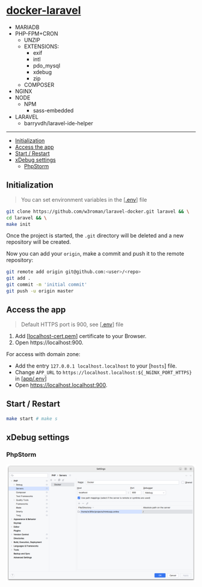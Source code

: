 # [docker-laravel](https://github.com/w3roman/docker-laravel)

- MARIADB
- PHP-FPM+CRON
  - UNZIP
  - EXTENSIONS:
    - exif
    - intl
    - pdo_mysql
    - xdebug
    - zip
  - COMPOSER
- NGINX
- NODE
  - NPM
    - sass-embedded
- LARAVEL
  - barryvdh/laravel-ide-helper

---

- [Initialization](#initialization)
- [Access the app](#access-the-app)
- [Start / Restart](#start--restart)
- [xDebug settings](#xdebug-settings)
    - [PhpStorm](#xdebug-settings--phpstorm)

## Initialization

> You can set environment variables in the [[.env](.env)] file

``` sh
git clone https://github.com/w3roman/laravel-docker.git laravel && \
cd laravel && \
make init
```

Once the project is started, the `.git` directory will be deleted and a new repository will be created.

Now you can add your `origin`, make a commit and push it to the remote repository:

``` sh
git remote add origin git@github.com:<user>/<repo>
git add .
git commit -m 'initial commit'
git push -u origin master
```

## Access the app

> Default HTTPS port is 900, see [[.env](.env#L5)] file

1. Add [[localhost-cert.pem](.docker/certs/localhost-cert.pem)] certificate to your Browser.
2. Open https://localhost:900.

For access with domain zone:

- Add the entry `127.0.0.1 localhost.localhost` to your [`hosts`] file.
- Change `APP_URL` to `https://localhost.localhost:${_NGINX_PORT_HTTPS}` in [[app/.env](app/.env#L6)]
- Open https://localhost.localhost:900.

## Start / Restart

``` sh
make start # make s
```

## xDebug settings

<a name="xdebug-settings--phpstorm"></a>
### PhpStorm

<img src="img/xdebug-settings/phpstorm.png" alt="xDebug settings | PhpStorm">
